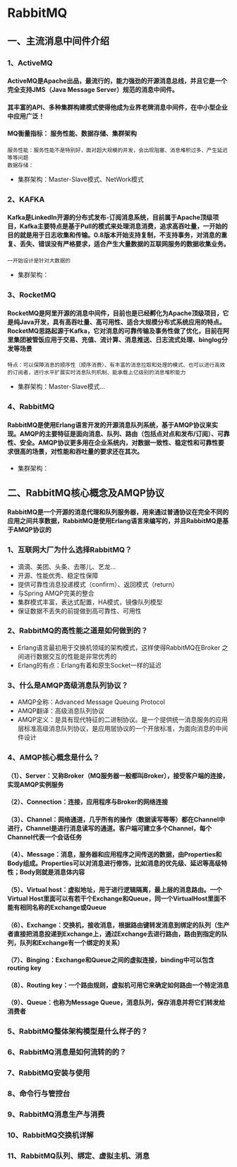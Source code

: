 # RabbitMQ

## 一、主流消息中间件介绍
### 1、ActiveMQ
#### ActiveMQ是Apache出品，最流行的，能力强劲的开源消息总线，并且它是一个完全支持JMS（Java Message Server）规范的消息中间件。
#### 其丰富的API、多种集群构建模式使得他成为业界老牌消息中间件，在中小型企业中应用广泛！
#### MQ衡量指标： 服务性能、数据存储、集群架构

    服务性能：服务性能不是特别好，面对超大规模的并发，会出现阻塞、消息堆积过多、产生延迟等等问题
    数据存储：
    
* 集群架构：Master-Slave模式、NetWork模式

### 2、KAFKA
#### Kafka是Linkedln开源的分布式发布-订阅消息系统，目前属于Apache顶级项目，Kafka主要特点是基于Pull的模式来处理消息消费，追求高吞吐量，一开始的目的就是用于日志收集和传输。0.8版本开始支持复制，不支持事务，对消息的重复、丢失、错误没有严格要求，适合产生大量数据的互联网服务的数据收集业务。

    一开始设计是针对大数据的
    
* 集群架构：

### 3、RocketMQ
#### RocketMQ是阿里开源的消息中间件，目前也是已经孵化为Apache顶级项目，它是纯Java开发，具有高吞吐量、高可用性、适合大规模分布式系统应用的特点。RocketMQ思路起源于Kafka，它对消息的可靠传输及事务性做了优化，目前在阿里集团被管饭应用于交易、充值、流计算、消息推送、日志流式处理、binglog分发等场景

    特点：可以保障消息的顺序性（顺序消费）、有丰富的消息拉取和处理的模式、也可以进行高效的订阅者，进行水平扩展实时消息队列机制、能承载上亿级别的消息堆积能力
    
* 集群架构：Master-Slave模式...

### 4、RabbitMQ
#### RabbitMQ是使用Erlang语言开发的开源消息队列系统，基于AMQP协议来实现。AMQP的主要特征是面向消息、队列、路由（包括点对点和发布/订阅）、可靠性、安全。AMQP协议更多用在企业系统内，对数据一致性、稳定性和可靠性要求很高的场景，对性能和吞吐量的要求还在其次。

* 集群架构：


## 二、RabbitMQ核心概念及AMQP协议

#### RabbitMQ是一个开源的消息代理和队列服务器，用来通过普通协议在完全不同的应用之间共享数据，RabbitMQ是使用Erlang语言来编写的，并且RabbitMQ是基于AMQP协议的

### 1、互联网大厂为什么选择RabbitMQ？
* 滴滴、美团、头条、去哪儿、艺龙...
* 开源、性能优秀、稳定性保障
* 提供可靠性消息投递模式（confirm）、返回模式（return）
* 与Spring AMQP完美的整合
* 集群模式丰富，表达式配置，HA模式，镜像队列模型
* 保证数据不丢失的前提做到高可靠性、可用性

### 2、RabbitMQ的高性能之道是如何做到的？
* Erlang语言最初用于交换机领域的架构模式，这样使得RabbitMQ在Broker 之间进行数据交互的性能是非常优秀的
* Erlang的有点：Erlang有着和原生Socket一样的延迟

### 3、什么是AMQP高级消息队列协议？
* AMQP全称：Advanced Message Queuing Protocol
* AMQP翻译：高级消息队列协议
* AMQP定义：是具有现代特征的二进制协议。是一个提供统一消息服务的应用层标准高级消息队列协议，是应用层协议的一个开放标准，为面向消息的中间件设计

### 4、AMQP核心概念是什么？
#### （1）、Server：又称Broker（MQ服务器一般都叫Broker），接受客户端的连接，实现AMQP实例服务
#### （2）、Connection：连接，应用程序与Broker的网络连接
#### （3）、Channel：网络通道，几乎所有的操作（数据读写等等）都在Channel中进行，Channel是进行消息读写的通道。客户端可建立多个Channel，每个Channel代表一个会话任务
#### （4）、Message：消息，服务器和应用程序之间传送的数据，由Properties和Body组成。Properties可以对消息进行修饰，比如消息的优先级、延迟等高级特性；Body则就是消息体内容
#### （5）、Virtual host：虚拟地址，用于进行逻辑隔离，最上层的消息路由。一个Virtual Host里面可以有若干个Exchange和Queue，同一个VirtualHost里面不能有相同名称的Exchange或Queue
#### （6）、Exchange：交换机，接收消息，根据路由键转发消息到绑定的队列（生产者直接把消息投递到Exchange上，通过Exchange去进行路由，路由到指定的队列，队列和Exchange有一个绑定的关系）
#### （7）、Binging：Exchange和Queue之间的虚拟连接，binding中可以包含routing key
#### （8）、Routing key：一个路由规则，虚拟机可用它来确定如何路由一个特定消息
#### （9）、Queue：也称为Message Queue，消息队列，保存消息并将它们转发给消费者

### 5、RabbitMQ整体架构模型是什么样子的？

### 6、RabbitMQ消息是如何流转的的？

### 7、RabbitMQ安装与使用

### 8、命令行与管控台

### 9、RabbitMQ消息生产与消费

### 10、RabbitMQ交换机详解

### 11、RabbitMQ队列、绑定、虚拟主机、消息



